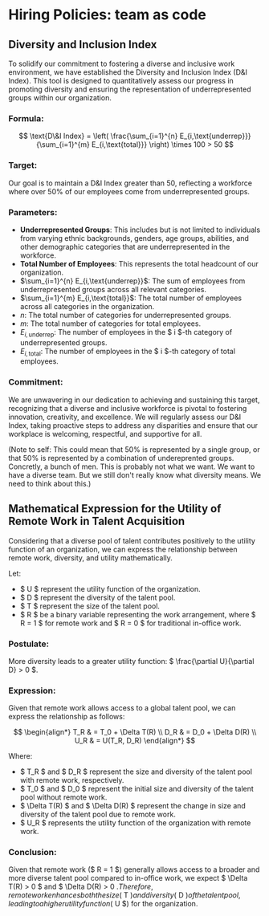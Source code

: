 # Hiring Policies: team as code

## Diversity and Inclusion Index

To solidify our commitment to fostering a diverse and inclusive work environment, we have established the Diversity and Inclusion Index (D&I Index). This tool is designed to quantitatively assess our progress in promoting diversity and ensuring the representation of underrepresented groups within our organization.

### Formula:
$$
\text{D\&I Index} = \left( \frac{\sum_{i=1}^{n} E_{i,\text{underrep}}}{\sum_{i=1}^{m} E_{i,\text{total}}} \right) \times 100 > 50
$$

### Target:

Our goal is to maintain a D&I Index greater than 50, reflecting a workforce where over 50% of our employees come from underrepresented groups.

### Parameters:

- **Underrepresented Groups**: This includes but is not limited to individuals from varying ethnic backgrounds, genders, age groups, abilities, and other demographic categories that are underrepresented in the workforce.
- **Total Number of Employees**: This represents the total headcount of our organization.
- $\sum_{i=1}^{n} E_{i,\text{underrep}}$: The sum of employees from underrepresented groups across all relevant categories.
- $\sum_{i=1}^{m} E_{i,\text{total}}$: The total number of employees across all categories in the organization.
- $n$: The total number of categories for underrepresented groups.
- $m$: The total number of categories for total employees.
- $E_{i,\text{underrep}}$: The number of employees in the $ i $-th category of underrepresented groups.
- $E_{i,\text{total}}$: The number of employees in the $ i $-th category of total employees.

### Commitment:

We are unwavering in our dedication to achieving and sustaining this target, recognizing that a diverse and inclusive workforce is pivotal to fostering innovation, creativity, and excellence. We will regularly assess our D&I Index, taking proactive steps to address any disparities and ensure that our workplace is welcoming, respectful, and supportive for all.

(Note to self: This could mean that 50% is represented by a single group, or that 50% is represented by a combination of undereprented groups. Concretly, a bunch of men. This is probably not what we want. We want to have a diverse team. But we still don't really know what diversity means. We need to think about this.)


## Mathematical Expression for the Utility of Remote Work in Talent Acquisition

Considering that a diverse pool of talent contributes positively to the utility function of an organization, we can express the relationship between remote work, diversity, and utility mathematically.

Let:
- $ U $ represent the utility function of the organization.
- $ D $ represent the diversity of the talent pool.
- $ T $ represent the size of the talent pool.
- $ R $ be a binary variable representing the work arrangement, where $ R = 1 $ for remote work and $ R = 0 $ for traditional in-office work.

### Postulate:
More diversity leads to a greater utility function: $ \frac{\partial U}{\partial D} > 0 $.

### Expression:
Given that remote work allows access to a global talent pool, we can express the relationship as follows:

$$
\begin{align*}
T_R & = T_0 + \Delta T(R) \\
D_R & = D_0 + \Delta D(R) \\
U_R & = U(T_R, D_R)
\end{align*}
$$

Where:
- $ T_R $ and $ D_R $ represent the size and diversity of the talent pool with remote work, respectively.
- $ T_0 $ and $ D_0 $ represent the initial size and diversity of the talent pool without remote work.
- $ \Delta T(R) $ and $ \Delta D(R) $ represent the change in size and diversity of the talent pool due to remote work.
- $ U_R $ represents the utility function of the organization with remote work.

### Conclusion:
Given that remote work ($ R = 1 $) generally allows access to a broader and more diverse talent pool compared to in-office work, we expect $ \Delta T(R) > 0 $ and $ \Delta D(R) > 0 $. Therefore, remote work enhances both the size ($ T $) and diversity ($ D $) of the talent pool, leading to a higher utility function ($ U $) for the organization.

